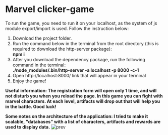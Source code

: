 # Marvel clicker-game
To run the game, you need to run it on your localhost, as the system of js module export/import is used. Follow the instruction below:
1. Download the project folder.
2. Run the command below in the terminal from the root directory (this is required to download the http-server package):  
**npm i**
3. After you download the dependency package, run the following command in the terminal:  
**./node_modules/.bin/http-server -a localhost -p 8000 -c-1**
4. Open http://localhost:8000/ link that will appear in your terminal
5. Enjoy the game!

**Useful information: The registration form will open only 1 time, and will not disturb you when you reload the page. In this game you can fight with marvel characters. At each level, artifacts will drop out that will help you in the battle. Good luck!**  

**Some notes on the architecture of the application: I tried to make it scalable, "databases" with a list of characters, artifacts and rewards are used to display data.**
  ![prev](https://user-images.githubusercontent.com/107557939/231953436-7d494630-2481-41db-9421-05b0edd0b62e.jpg)
  
